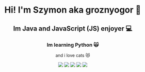 <h1 align="center">Hi! I'm Szymon aka groznyogor 👋</h1>

<h2 align="center">Im Java and JavaScript (JS) enjoyer 💻</h2>

<h3 align="center">Im learning Python 🙀</h3>
<p align="center"> and i love cats 😻</p>


<p align="center">
  <img src="https://img.shields.io/badge/YouTube-FF0000?style=for-the-badge&logo=youtube&logoColor=white">
  <img src="https://img.shields.io/badge/intellijidea-000000?style=for-the-badge&logo=intellijidea&logoColor=white"> 
  <img src="https://img.shields.io/badge/Discord-7289DA?style=for-the-badge&logo=discord&logoColor=white">
  <img src="https://img.shields.io/badge/Opera-FF0000?style=for-the-badge&logo=opera&logoColor=red">
  <img src="https://img.shields.io/badge/SublimeText-000000?style=for-the-badge&logo=sublimetext&logoColor=orange">
